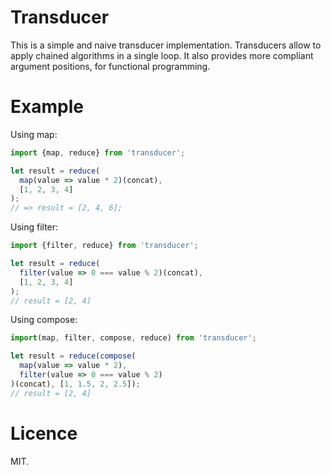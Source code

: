 Transducer
==========

This is a simple and naive transducer implementation. Transducers allow to apply chained algorithms in a single loop. It also provides more compliant argument positions, for functional programming.

# Example
Using map:
```javascript
import {map, reduce} from 'transducer';

let result = reduce(
  map(value => value * 2)(concat),
  [1, 2, 3, 4]
);
// => result = [2, 4, 6];
```
Using filter:
```javascript
import {filter, reduce} from 'transducer';

let result = reduce(
  filter(value => 0 === value % 2)(concat),
  [1, 2, 3, 4]
);
// result = [2, 4]
```
Using compose:
```javascript
import(map, filter, compose, reduce) from 'transducer';

let result = reduce(compose(
  map(value => value * 2),
  filter(value => 0 === value % 2)
)(concat), [1, 1.5, 2, 2.5]);
// result = [2, 4]
```

# Licence
MIT.
